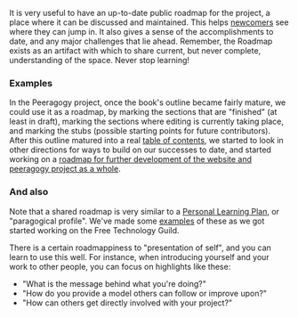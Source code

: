 It is very useful to have an up-to-date public roadmap for the project,
a place where it can be discussed and maintained. This helps
[newcomers](http://peeragogy.org/practice/heuristics/newcomer/ "Newcomer")
see where they can jump in. It also gives a sense of the accomplishments
to date, and any major challenges that lie ahead. Remember, the Roadmap
exists as an artifact with which to share current, but never complete,
understanding of the space. Never stop learning!

### Examples

In the Peeragogy project, once the book's outline became fairly mature,
we could use it as a roadmap, by marking the sections that are
"finished" (at least in draft), marking the sections where editing is
currently taking place, and marking the stubs (possible starting points
for future contributors). After this outline matured into a real [table
of contents](http://peeragogy.org/table-of-contents/), we started to
look in other directions for ways to build on our successes to date, and
started working on a [roadmap for further development of the website and
peeragogy project as a
whole](http://peeragogy.org/peeragogy-org-roadmap/).

### And also

Note that a shared roadmap is very similar to a [Personal Learning
Plan](http://peeragogy.org/to-peeragogy/personal-learning-plan/ "Personal Learning Plan"),
or "paragogical profile". We've made some
[examples](http://campus.ftacademy.org/wiki/index.php/Free_Technology_Guild#Learning_design)
of these as we got started working on the Free Technology Guild.

There is a certain roadmappiness to "presentation of self", and you can
learn to use this well. For instance, when introducing yourself and your
work to other people, you can focus on highlights like these:

-   "What is the message behind what you're doing?"
-   "How do you provide a model others can follow or improve upon?"
-   "How can others get directly involved with your project?"

